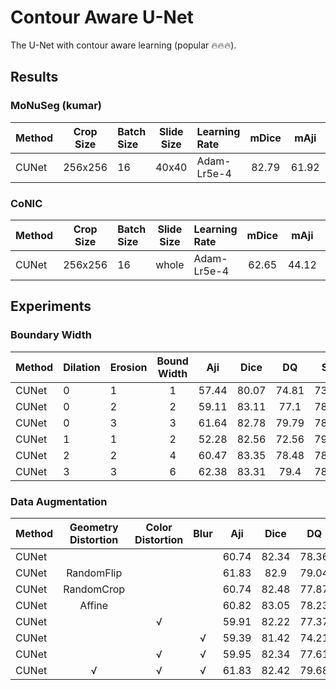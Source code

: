 # Contour Aware U-Net

The U-Net with contour aware learning (popular 🔥🔥🔥).

## Results

### MoNuSeg (kumar)

| Method | Crop Size | Batch Size | Slide Size | Learning Rate | mDice | mAji  | mDQ   | mSQ   | mPQ   | imwDice | imwAji | imwDQ | imwSQ | imwPQ | 
| :--    | :--:      | :--        | :--:       | :--           | :--:  | :--:  | :--:  | :--:  | :--:  | :-:     | :--:   | :--:  | :--:  | :--:  |
| CUNet  | 256x256   | 16         | 40x40      | Adam-Lr5e-4   | 82.79 | 61.92 | 79.33 | 79.39 | 62.98 | 82.34   | 61.75  | 76.49 | 78.03 | 59.85 | 

### CoNIC

| Method | Crop Size | Batch Size | Slide Size | Learning Rate | mDice | mAji  | mDQ   | mSQ   | mPQ   |
| :--    | :--:      | :--        | :--:       | :--           | :--:  | :--:  | :--:  | :--:  | :--:  |
| CUNet  | 256x256   | 16         | whole      | Adam-Lr5e-4   | 62.65 | 44.12 | 60.65 | 72.64 | 44.16 |

## Experiments

### Boundary Width

| Method | Dilation | Erosion    | Bound Width | Aji   | Dice  | DQ    | SQ    | PQ    |
| :--    | :--      | :--        | :--:        | :-:   | :--:  | :--:  | :--:  | :--:  |
| CUNet  | 0        | 1          | 1           | 57.44 | 80.07 | 74.81 | 73.46 | 54.96 |
| CUNet  | 0        | 2          | 2           | 59.11 | 83.11 | 77.1  | 78.13 | 60.24 |
| CUNet  | 0        | 3          | 3           | 61.64 | 82.78 | 79.79 | 78.87 | 62.93 |
| CUNet  | 1        | 1          | 2           | 52.28 | 82.56 | 72.56 | 79.08 | 57.38 |
| CUNet  | 2        | 2          | 4           | 60.47 | 83.35 | 78.48 | 78.66 | 61.74 |
| CUNet  | 3        | 3          | 6           | 62.38 | 83.31 | 79.4  | 78.95 | 62.69 |

### Data Augmentation

| Method | Geometry Distortion | Color Distortion | Blur | Aji   | Dice  | DQ    | SQ    | PQ    |
| :--    | :--:                | :--:             | :--: | :-:   | :--:  | :--:  | :--:  | :--:  |
| CUNet  |                     |                  |      | 60.74 | 82.34 | 78.36 | 79.1  | 61.98 |
| CUNet  | RandomFlip          |                  |      | 61.83 | 82.9  | 79.04 | 79.26 | 62.65 |
| CUNet  | RandomCrop          |                  |      | 60.74 | 82.48 | 77.87 | 79.06 | 61.56 |
| CUNet  | Affine              |                  |      | 60.82 | 83.05 | 78.23 | 79.56 | 62.23 |
| CUNet  |                     | √                |      | 59.91 | 82.22 | 77.37 | 79.57 | 61.56 |
| CUNet  |                     |                  | √    | 59.39 | 81.42 | 74.21 | 77.33 | 57.39 |
| CUNet  |                     | √                | √    | 59.95 | 82.34 | 77.61 | 79.13 | 61.41 |
| CUNet  | √                   | √                | √    | 61.83 | 82.42 | 79.68 | 78.93 | 62.98 |
